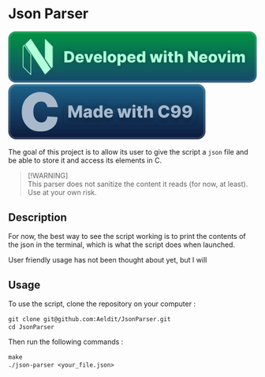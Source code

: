 # Json Parser

![nvim](https://raw.githubusercontent.com/Aeldit/Aeldit/267a0998a55b0462b042d3e471c02f137dbad551/images/nvim.svg)
![c](https://raw.githubusercontent.com/Aeldit/Aeldit/267a0998a55b0462b042d3e471c02f137dbad551/images/made_with_c.svg)

The goal of this project is to allow its user to give the script a `json` file and be able to store it and access its elements in C.

> [!WARNING]\
> This parser does not sanitize the content it reads (for now, at least). Use at your own risk.

## Description

For now, the best way to see the script working is to print the contents of the json in the terminal, which is what the script does when launched.

User friendly usage has not been thought about yet, but I will

## Usage

To use the script, clone the repository on your computer :

```shell
git clone git@github.com:Aeldit/JsonParser.git
cd JsonParser
```

Then run the following commands :

```shell
make
./json-parser <your_file.json>
```

